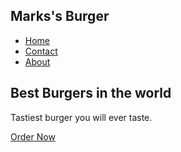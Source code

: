 
<!DOCTYPE html>
<html lang="en">
<head>
    <meta charset="UTF-8">
    <meta name="viewport" content="width=device-width, initial-scale=1.0">
    <title>Landing page</title>
<link href="https://fonts.googleapis.com/css2?family=Poppins:wght@400;700&display=swap" rel="stylesheet">
    <link rel="stylesheet" href="./style.css">
</head>
<body>
    <section class="hero-section">
        <nav class="navbar">
         <h2>Marks's Burger</h2>
         <ul>
            <li><a href="#">Home</a></li>
            <li><a href="#">Contact</a></li>
            <li><a href="#">About</a></li>
         </ul>
        </nav>
        <div class="hero-text">
            <h2>Best Burgers in the world</h2>
            <p>Tastiest burger you will ever taste. </p>
            <a href="#">Order Now</a>
        </div>
    </section>
</body>
</html>
